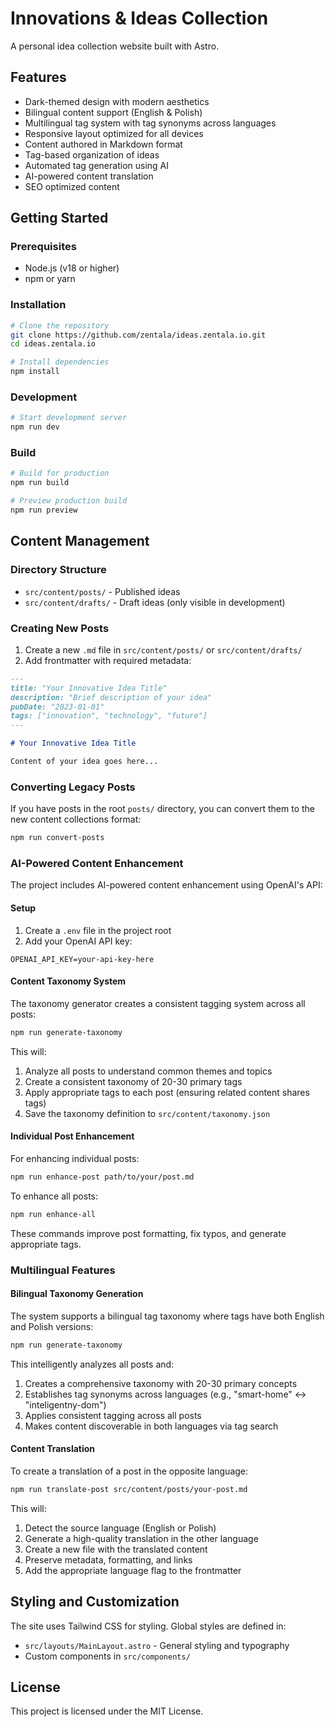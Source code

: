 # Innovations & Ideas Collection

A personal idea collection website built with Astro.

## Features

- Dark-themed design with modern aesthetics
- Bilingual content support (English & Polish)
- Multilingual tag system with tag synonyms across languages
- Responsive layout optimized for all devices
- Content authored in Markdown format
- Tag-based organization of ideas
- Automated tag generation using AI
- AI-powered content translation
- SEO optimized content

## Getting Started

### Prerequisites

- Node.js (v18 or higher)
- npm or yarn

### Installation

```bash
# Clone the repository
git clone https://github.com/zentala/ideas.zentala.io.git
cd ideas.zentala.io

# Install dependencies
npm install
```

### Development

```bash
# Start development server
npm run dev
```

### Build

```bash
# Build for production
npm run build

# Preview production build
npm run preview
```

## Content Management

### Directory Structure

- `src/content/posts/` - Published ideas
- `src/content/drafts/` - Draft ideas (only visible in development)

### Creating New Posts

1. Create a new `.md` file in `src/content/posts/` or `src/content/drafts/`
2. Add frontmatter with required metadata:

```markdown
---
title: "Your Innovative Idea Title"
description: "Brief description of your idea"
pubDate: "2023-01-01"
tags: ["innovation", "technology", "future"]
---

# Your Innovative Idea Title

Content of your idea goes here...
```

### Converting Legacy Posts

If you have posts in the root `posts/` directory, you can convert them to the new content collections format:

```bash
npm run convert-posts
```

### AI-Powered Content Enhancement

The project includes AI-powered content enhancement using OpenAI's API:

#### Setup

1. Create a `.env` file in the project root
2. Add your OpenAI API key:

```
OPENAI_API_KEY=your-api-key-here
```

#### Content Taxonomy System

The taxonomy generator creates a consistent tagging system across all posts:

```bash
npm run generate-taxonomy
```

This will:
1. Analyze all posts to understand common themes and topics
2. Create a consistent taxonomy of 20-30 primary tags
3. Apply appropriate tags to each post (ensuring related content shares tags)
4. Save the taxonomy definition to `src/content/taxonomy.json`

#### Individual Post Enhancement

For enhancing individual posts:

```bash
npm run enhance-post path/to/your/post.md
```

To enhance all posts:

```bash
npm run enhance-all
```

These commands improve post formatting, fix typos, and generate appropriate tags.

### Multilingual Features

#### Bilingual Taxonomy Generation

The system supports a bilingual tag taxonomy where tags have both English and Polish versions:

```bash
npm run generate-taxonomy
```

This intelligently analyzes all posts and:
1. Creates a comprehensive taxonomy with 20-30 primary concepts
2. Establishes tag synonyms across languages (e.g., "smart-home" ↔ "inteligentny-dom")
3. Applies consistent tagging across all posts
4. Makes content discoverable in both languages via tag search

#### Content Translation

To create a translation of a post in the opposite language:

```bash
npm run translate-post src/content/posts/your-post.md
```

This will:
1. Detect the source language (English or Polish)
2. Generate a high-quality translation in the other language
3. Create a new file with the translated content
4. Preserve metadata, formatting, and links
5. Add the appropriate language flag to the frontmatter

## Styling and Customization

The site uses Tailwind CSS for styling. Global styles are defined in:

- `src/layouts/MainLayout.astro` - General styling and typography
- Custom components in `src/components/`

## License

This project is licensed under the MIT License.
